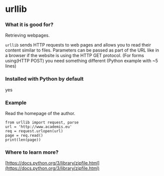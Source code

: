 
# urllib

### What it is good for?

Retrieving webpages.

`urllib` sends HTTP requests to web pages and allows you to read their content similar to files. Parameters can be passed as part of the URL like in a browser if the website is using the HTTP GET protocol.
(For forms using(HTTP POST) you need something different (Python example with ~5 lines)

### Installed with Python by default

yes

### Example

Read the homepage of the author.

    from urllib import request, parse
    url = 'http://www.academis.eu'
    req = request.urlopen(url)
    page = req.read()
    print(len(page))


### Where to learn more?

[https://docs.python.org/3/library/zipfile.html](https://docs.python.org/3/library/zipfile.html)

